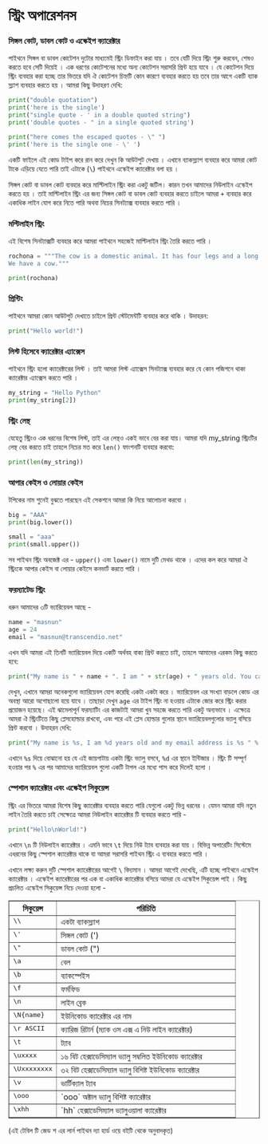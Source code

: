 # স্ট্রিং অপারেশনস

### সিঙ্গল কোট, ডাবল কোট ও এস্কেইপ ক্যারেক্টার

পাইথনে সিঙ্গল বা ডাবল কোটেশন দুটোর মাধ্যমেই স্ট্রিং ডিফাইন করা যায় । তবে যেটি দিয়ে স্ট্রিং শুরু করবেন, শেষও করতে হবে সেটি দিয়েই । এক ধরণের কোটেশনের মধ্যে অন্য কোটেশন সরাসরি প্রিন্ট হয়ে যাবে । যে কোটেশন দিয়ে স্ট্রিং ব্যবহার করা হচ্ছে তার ভিতরে যদি ঐ কোটেশন চিহ্নটি কোন কারণে ব্যবহার করতে হয় তবে তার আগে একটি ব্যাক স্ল্যাশ ব্যবহার করতে হয় । আমরা কিছু উদাহরণ দেখি:

```python
print("double quotation")
print('here is the single')
print("single quote - ' in a double quoted string")
print('double quotes - " in a single quoted string')

print("here comes the escaped quotes - \" ")
print('here is the single one - \' ')
```

একটি ফাইলে এই কোড টাইপ করে রান করে দেখুন কি আউটপুট দেখায় । এখানে ব্যাকস্ল্যাশ ব্যবহার করে আমরা কোট টাকে এড়িয়ে যেতে পারি তাই এটাকে (`\`) পাইথনে এস্কেইপ ক্যারেক্টার বলা হয় । 

সিঙ্গল কোট বা ডাবল কোট ব্যবহার করে মাল্টিলাইন স্ট্রিং করা একটু জটিল। কারন তখন আমাদের নিউলাইন এস্কেইপ করতে হয় । তাই মাল্টিলাইন স্ট্রিং এর জন্য সিঙ্গল কোট বা ডাবল কোট ব্যবহার করতে চাইলে আমরা `+` ব্যবহার করে একাধিক লাইন যোগ করে নিতে পারি অথবা নিচের সিনট্যাক্স ব্যবহার করতে পারি । 

### মল্টিলাইন স্ট্রিং

এই বিশেষ সিনট্যাক্সটি ব্যবহার করে আমরা পাইথনে সহজেই মাল্টিলাইন স্ট্রিং তৈরি করতে পারি । 

```python 
rochona = """The cow is a domestic animal. It has four legs and a long tail and 
We have a cow."""

print(rochona)
```


### প্রিন্টিং

পাইথনে আমরা কোন আউটপুট দেখাতে চাইলে প্রিন্ট স্টেটমেন্টটি ব্যবহার করে থাকি । উদাহরন:

```python
print("Hello world!")
```


### লিস্ট হিসেবে ক্যারেক্টার এ্যাক্সেস

পাইথনে স্ট্রিং হলো ক্যারেক্টারের লিস্ট । তাই আমরা লিস্ট এ্যাক্সেস সিনট্যাক্স ব্যবহার করে যে কোন পজিশনে থাকা ক্যারেক্টার এ্যাক্সেস করতে পারি । 

```python 
my_string = "Hello Python"
print(my_string[2])
```

### স্ট্রিং লেন্থ 

যেহেতু স্ট্রিংও এক ধরনের বিশেষ লিস্ট, তাই এর লেন্থও একই ভাবে বের করা যায়। আমরা যদি my_string স্ট্রিংটির লেন্থ বের করতে চাই তাহলে নিচের মত করে `len()` ফাংশনটি ব্যবহার করবো: 

```python 
print(len(my_string))
```


### আপার কেইস ও লোয়ার কেইস

টপিকের নাম শুনেই বুঝতে পারছেন এই সেকশনে আমরা কি নিয়ে আলোচনা করবো । 

```python
big = "AAA"
print(big.lower())

small = "aaa"
print(small.upper())
```

সব পাইথন স্ট্রিং অবজেক্ট এর - `upper()` এবং `lower()` নামে দুটি মেথড থাকে । এদের কল করে আমরা ঐ স্ট্রিংকে আপার কেইস বা লোয়ার কেইসে কনভার্ট করতে পারি । 


### ফরম্যাটেড স্ট্রিং

ধরুন আমাদের ৩টি ভ্যারিয়েবল আছে -

```python
name = "masnun"
age = 24
email = "masnun@transcendio.net"
```

এখন যদি আমরা এই তিনটি ভ্যারিয়েবল দিয়ে একটি অর্থবহ বাক্য প্রিন্ট করতে চাই, তাহলে আমাদের এরকম কিছু করতে হবে:

```python
print("My name is " + name + ". I am " + str(age) + " years old. You can reach me via email - " + email)
```

দেখুন, এখানে আমরা অনেকগুলো ভ্যারিয়েবল যোগ করেছি একটা একটা করে । ভ্যারিয়েবল এর সংখ্যা বাড়লে কোড এর অবস্থা আরো অগোছালো হয়ে যাবে । তাছাড়া দেখুন `age` এর টাইপ স্ট্রিং না হওয়ায় এটাকে জোর করে স্ট্রিং করার প্রয়োজন হয়েছে। এই ঝামেলাপূর্ন ফরম্যাটিং এর কাজটাই আমরা খুব সহজে করতে পারি একটু অন্যভাবে । এক্ষেত্রে আমরা ঐ স্ট্রিংটিতে কিছু প্লেসহোল্ডার রাখবো, এবং পরে এই প্লেস হোল্ডার গুলোর স্থানে ভ্যারিয়েবলগুলোর ভ্যালু বসিয়ে প্রিন্ট করবো । উদাহরন দেখি:

``` python
print("My name is %s, I am %d years old and my email address is %s " % (name, age, email))
```

এখানে `%s` দিয়ে বোঝানো হয় যে এই জায়গাটায় একটা স্ট্রিং ভ্যালু বসবে, `%d` এর স্থানে ইন্টিজার । স্ট্রিং টি সম্পূর্ণ হওয়ার পর `%` এর পর আমাদের ভ্যারিয়েবল গুলো একটি টাপল এর মধ্যে পাস করে দিলেই হলো ।

### স্পেশাল ক্যারেক্টার এবং এস্কেইপ সিকুয়েন্স

স্ট্রিং এর ভিতরে আমরা বিশেষ কিছু ক্যারেক্টার ব্যবহার করতে পারি যেগুলো একটু ভিন্ন ধরনের । যেমন আমরা যদি নতুন লাইন তৈরি করতে চাই সেক্ষেত্রে আমরা নিউলাইন ক্যারেক্টার টি ব্যবহার করতে পারি - 

```python
print("Hello\nWorld!")
```

এখানে `\n` টি নিউলাইন ক্যারেক্টার । এমনি ভাবে `\t` দিয়ে নিউ ট্যাব ব্যবহার করা যায় । বিভিন্ন অপারেটিং সিস্টেমে এধরনের কিছু স্পেশাল ক্যারেক্টার থাকে যা আমরা সরাসরি পাইথন স্ট্রিং এ ব্যবহার করতে পারি । 

এখানে লক্ষ্য করুন দুটি স্পেশাল ক্যারেক্টারের আগেই `\` বিদ্যমান । আমরা আগেই দেখেছি, এটি হচ্ছে পাইথনে এস্কেইপ ক্যারেক্টার । এস্কেইপ ক্যারেক্টারের পর এক বা একাধিক ক্যারেক্টার বসিয়ে আমরা যে এস্কেইপ সিকুয়েন্স পাই । কিছু প্রচলিত এস্কেইপ সিকুয়েন্স নিচে দেওয়া হলো - 

<table border="1">
<colgroup>
<col width="21%">
<col width="79%">
</colgroup>
<thead valign="bottom">
<tr><th>সিকুয়েন্স</th>
<th>পরিচিতি</th>
</tr>
</thead>
<tbody valign="top">
<tr><td><tt>\\</tt></td>
<td>একটা ব্যাকস্ল্যাশ </td>
</tr>
<tr><td><tt>\'</tt></td>
<td>সিঙ্গল কোট (')</td>
</tr>
<tr><td><tt>\"</tt></td>
<td>ডাবল কোট (")</td>
</tr>
<tr><td><tt>\a</tt></td>
<td>বেল</td>
</tr>
<tr><td><tt>\b</tt></td>
<td>ব্যাকস্পেইস</td>
</tr>
<tr><td><tt>\f</tt></td>
<td>ফর্মফিড</td>
</tr>
<tr><td><tt>\n</tt></td>
<td>লাইন ব্রেক</td>
</tr>
<tr><td><tt>\N{name}</tt></td>
<td>ইউনিকোড ক্যারেক্টার এর নাম</td>
</tr>
<tr><td><tt>\r ASCII</tt></td>
<td>ক্যারিজ রিটার্ন (ম্যাক ওস এক্স এ নিউ লাইন ক্যারেক্টার)</td>
</tr>
<tr><td><tt>\t</tt></td>
<td>ট্যাব</td>
</tr>
<tr><td><tt>\uxxxx</tt></td>
<td>১৬ বিট হেক্সাডেসিম্যাল ভ্যালু সম্বলিত ইউনিকোড ক্যারেক্টার</td>
</tr>
<tr><td><tt>\Uxxxxxxxx</tt></td>
<td>৩২ বিট হেক্সাডেসিম্যাল ভ্যালু বিশিষ্ট ইউনিকোড ক্যারেক্টার</td>
</tr>
<tr><td><tt>\v</tt></td>
<td>ভার্টিক্যাল ট্যাব</td>
</tr>
<tr><td><tt>\ooo</tt></td>
<td>`ooo` অক্টাল ভ্যালু বিশিষ্ট ক্যারেক্টার</td>
</tr>
<tr><td><tt>\xhh</tt></td>
<td>`hh` হেক্সাডেসিম্যাল ভ্যালুওয়ালা ক্যারেক্টার </td>
</tr>
</tbody>
</table>

(এই টেবিল টি জেড শ এর লার্ন পাইথন দ্যা হার্ড ওয়ে বইটি থেকে অনুবাদকৃত) 


